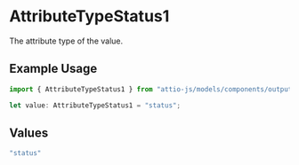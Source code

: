 # AttributeTypeStatus1

The attribute type of the value.

## Example Usage

```typescript
import { AttributeTypeStatus1 } from "attio-js/models/components/outputvalue.js";

let value: AttributeTypeStatus1 = "status";
```

## Values

```typescript
"status"
```